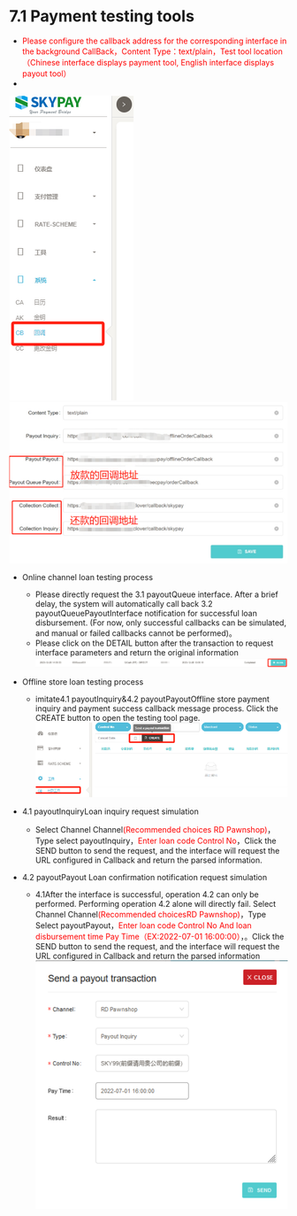 # 7.1 Payment testing tools

- <font color = red>Please configure the callback address for the corresponding interface in the background CallBack，Content Type：text/plain，Test tool location （Chinese interface displays payment tool, English interface displays payout tool）</font>
- 
![](../public/CB回调.png "Shiprock")![](../public/回调填写界面.png "Shiprock")

- Online channel loan testing process
    - Please directly request the 3.1 payoutQueue interface. After a brief delay, the system will automatically call back 3.2 payoutQueuePayoutInterface notification for successful loan disbursement. (For now, only successful callbacks can be simulated, and manual or failed callbacks cannot be performed)。
    - Please click on the DETAIL button after the transaction to request interface parameters and return the original information
![](../public/查看交易信息.png "Shiprock")

- Offline store loan testing process
    - imitate4.1 payoutInquiry&4.2 payoutPayoutOffline store payment inquiry and payment success callback message process. Click the CREATE button to open the testing tool page.
![](../public/4.1线下放款测试工具.png "Shiprock")

- 4.1 payoutInquiryLoan inquiry request simulation

    - Select Channel Channel<font color = red>(Recommended choices RD Pawnshop)</font>，Type select payoutInquiry，<font color = red>Enter loan code Control No</font>，Click the SEND button to send the request, and the interface will request the URL configured in Callback and return the parsed information.
- 4.2 payoutPayout Loan confirmation notification request simulation
    - 4.1After the interface is successful, operation 4.2 can only be performed. Performing operation 4.2 alone will directly fail. Select Channel Channel<font color = red>(Recommended choicesRD Pawnshop)</font>，Type Select payoutPayout，<font color = red>Enter loan code Control No And loan disbursement time Pay Time（EX:2022-07-01 16:00:00）</font>，。Click the SEND button to send the request, and the interface will request the URL configured in Callback and return the parsed information
![](../public/4.2选择渠道进行付款.png "Shiprock")

